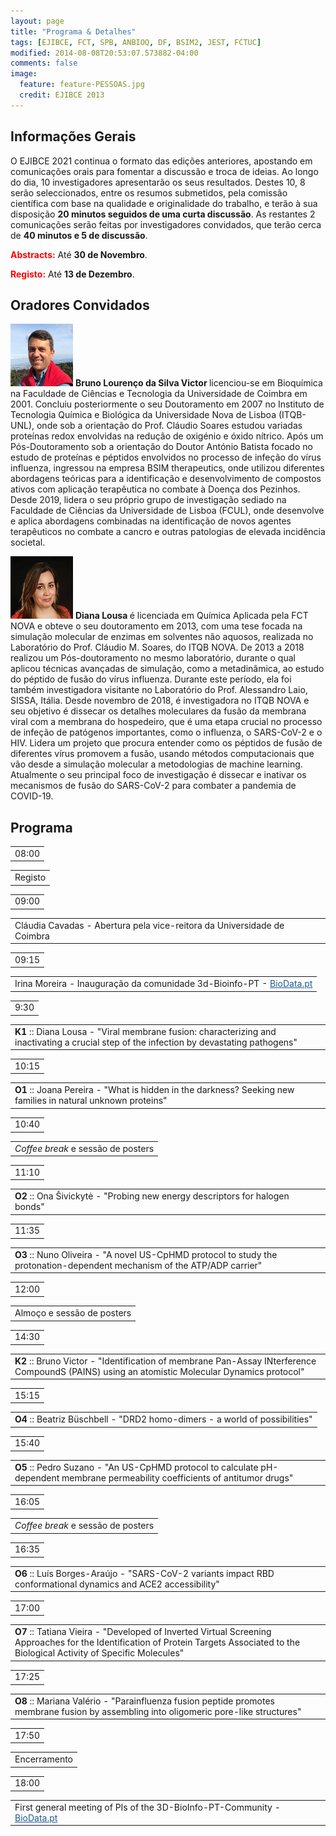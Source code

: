 ```yaml
---
layout: page
title: "Programa & Detalhes"
tags: [EJIBCE, FCT, SPB, ANBIOQ, DF, BSIM2, JEST, FCTUC]
modified: 2014-08-08T20:53:07.573882-04:00
comments: false
image:
  feature: feature-PESSOAS.jpg
  credit: EJIBCE 2013
---
```


## Informações Gerais
O EJIBCE 2021 continua o formato das edições anteriores, apostando em comunicações orais para fomentar a discussão e troca de ideias. Ao longo do dia, 10 investigadores apresentarão os seus resultados. Destes 10, 8 serão seleccionados, entre os resumos submetidos, pela comissão científica com base na qualidade e originalidade do trabalho, e terão à sua disposição <strong>20 minutos seguidos de uma curta discussão</strong>. As restantes 2 comunicações serão feitas por investigadores convidados, que terão cerca de <strong>40 minutos e 5 de discussão</strong>.

<strong><font color="red">Abstracts:</font></strong> Até <strong>30 de Novembro</strong>.

<strong><font color="red">Registo:</font></strong> Até <strong>13 de Dezembro</strong>.


## Oradores Convidados
<p style="min-height: 130px; text-indent: 0;">
<img src="/images/pessoas/foto_bruno_victor.png" class="mugshot" />
<strong> Bruno Lourenço da Silva Victor </strong> licenciou-se em Bioquímica na Faculdade de Ciências e Tecnologia da Universidade de Coimbra em 2001. Concluiu posteriormente o seu Doutoramento em 2007 no Instituto de Tecnologia Química e Biológica da Universidade Nova de Lisboa (ITQB-UNL), onde sob a orientação do Prof. Cláudio Soares estudou variadas proteínas redox envolvidas na redução de oxigénio e óxido nítrico. Após um Pós-Doutoramento sob a orientação do Doutor António Batista focado no estudo de proteínas e péptidos envolvidos no processo de infeção do vírus influenza, ingressou na empresa BSIM therapeutics, onde utilizou diferentes abordagens teóricas para a identificação e desenvolvimento de compostos ativos com aplicação terapêutica no combate à Doença dos Pezinhos. Desde 2019, lidera o seu próprio grupo de investigação sediado na Faculdade de Ciências da Universidade de Lisboa (FCUL), onde desenvolve e aplica abordagens combinadas na identificação de novos agentes terapêuticos no combate a cancro e outras patologias de elevada incidência societal.</p> 

<p style="min-height: 130px; text-indent: 0;">
<img src="/images/pessoas/foto_diana_lousa.JPG" class="mugshot" />
<strong> Diana Lousa </strong> é licenciada em Química Aplicada pela FCT NOVA e obteve o seu doutoramento em 2013, com uma tese focada na simulação molecular de enzimas em solventes não aquosos, realizada no Laboratório do Prof. Cláudio M. Soares, do ITQB NOVA. De 2013 a 2018 realizou um Pós-doutoramento no mesmo laboratório, durante o qual aplicou técnicas avançadas de simulação, como a metadinâmica, ao estudo do péptido de fusão do vírus influenza. Durante este período, ela foi também investigadora visitante no Laboratório do Prof. Alessandro Laio, SISSA, Itália.
Desde novembro de 2018, é investigadora no ITQB NOVA e seu objetivo é dissecar os detalhes moleculares da fusão da membrana viral com a membrana do hospedeiro, que é uma etapa crucial no processo de infeção de patógenos importantes, como o influenza, o SARS-CoV-2 e o HIV. Lidera um projeto que procura entender como os péptidos de fusão de diferentes vírus promovem a fusão, usando métodos computacionais que vão desde a simulação molecular a metodologias de machine learning. Atualmente o seu principal foco de investigação é dissecar e inativar os mecanismos de fusão do SARS-CoV-2 para combater a pandemia de COVID-19.</p>

## Programa
<link rel="stylesheet" href="teste_tabela.css">

<div class="bigtable">
  <table class="hours">
    <tr><td class="odd yellow">08:00</td> </tr>  
  </table>
<div class="test">
  <table class="noborder">
    <tr class="events grey"><td class="even">Registo</td></tr>
  </table>
</div>
  <table class="hours">
    <tr><td class="odd yellow">09:00</td> </tr>
  </table>
  <table class="noborder">
    <tr class="events"><td class="even">Cl&aacute;udia Cavadas - Abertura pela vice-reitora da Universidade de Coimbra</td></tr>
  </table>
  <table class="hours">
    <tr><td class="odd yellow">09:15</td> </tr>
  </table>
  <table class="noborder">
    <tr class="events"><td class="even">Irina Moreira - Inaugura&ccedil;&atilde;o da comunidade 3d-Bioinfo-PT - <a href="https://biodata.pt/" target="_blank" style="color:rgb(33,91,149);">BioData.pt</a></td></tr>
  </table>
  <table class="hours">
    <tr><td class="odd red">9:30</td> </tr>
  </table>
  <table class="noborder">
    <tr class="events"><td class="even"> <strong>K1</strong> :: Diana Lousa - "Viral membrane fusion: characterizing and inactivating a crucial step of the infection by devastating pathogens"</td></tr>
  </table>
  <table class="hours">
    <tr><td class="odd green">10:15</td> </tr>
  </table>
  <table class="noborder">
    <tr class="events"><td class="even"> <strong>O1</strong> :: Joana Pereira - "What is hidden in the darkness? Seeking new families in natural unknown
proteins" </td></tr>
  </table>
  <table class="hours">
    <tr><td class="odd yellow">10:40</td> </tr>
  </table>
  <table class="noborder">
    <tr class="events grey"><td class="even"> <i>Coffee break</i> e sess&atilde;o de posters</td></tr>
  </table>
  <table class="hours">
    <tr><td class="odd green">11:10</td> </tr>
  </table>
  <table class="noborder">
    <tr class="events"><td class="even"> <strong>O2</strong> :: Ona &Scaron;ivickyt&edot; - "Probing new energy descriptors for halogen bonds" </td></tr>
  </table>
  <table class="hours">
    <tr><td class="odd green">11:35</td> </tr>
  </table>
  <table class="noborder">
    <tr class="events"><td class="even"> <strong>O3</strong> :: Nuno Oliveira - "A novel US-CpHMD protocol to study the protonation-dependent
mechanism of the ATP/ADP carrier" </td></tr>
  </table>
  <table class="hours">
    <tr><td class="odd yellow">12:00</td> </tr>
  </table>
  <table class="noborder">
    <tr class="events grey"><td class="even"> Almo&ccedil;o e sess&atilde;o de posters </td></tr>
  </table>
  <table class="hours">
    <tr><td class="odd red">14:30</td> </tr>
  </table>
  <table class="noborder">
    <tr class="events"><td class="even"> <strong>K2</strong> :: Bruno Victor - "Identification of membrane Pan-Assay INterference CompoundS (PAINS) using an atomistic Molecular Dynamics protocol"</td></tr>
  </table>
  <table class="hours">
    <tr><td class="odd green">15:15</td> </tr>
  </table>
  <table class="noborder">
    <tr class="events"><td class="even"> <strong>O4</strong> :: Beatriz B&uuml;schbell - "DRD2 homo-dimers - a world of possibilities" </td></tr>
  </table>
  <table class="hours">
    <tr><td class="odd green">15:40</td> </tr>
  </table>
  <table class="noborder">
    <tr class="events"><td class="even"> <strong>O5</strong> :: Pedro Suzano - "An US-CpHMD protocol to calculate pH-dependent membrane
permeability coefficients of antitumor drugs" </td></tr>
  </table>
  <table class="hours">
    <tr><td class="odd yellow">16:05</td> </tr>
  </table>
  <table class="noborder">
    <tr class="events grey"><td class="even"> <i>Coffee break</i> e sess&atilde;o de posters </td></tr>
  </table>
  <table class="hours">
    <tr><td class="odd green">16:35</td> </tr>
  </table>
  <table class="noborder">
    <tr class="events"><td class="even"> <strong>O6</strong> :: Lu&iacute;s Borges-Ara&uacute;jo - "SARS-CoV-2 variants impact RBD conformational dynamics and ACE2
accessibility"</td></tr>
  </table>
  <table class="hours">
    <tr><td class="odd green">17:00</td> </tr>
  </table>
  <table class="noborder">
    <tr class="events"><td class="even"> <strong>O7</strong> :: Tatiana Vieira - "Developed of Inverted Virtual Screening Approaches for the Identification
of Protein Targets Associated to the Biological Activity of Specific Molecules"</td></tr>
  </table>
  <table class="hours">
    <tr><td class="odd green">17:25</td> </tr>
  </table>
  <table class="noborder">
    <tr class="events"><td class="even"> <strong>O8</strong> :: Mariana Val&eacute;rio - "Parainfluenza fusion peptide promotes membrane fusion by assembling
into oligomeric pore-like structures"<br></td></tr>
  </table>
  <table class="hours">
    <tr><td class="odd yellow">17:50</td> </tr>
  </table>
  <table class="noborder">
    <tr class="events grey"><td class="even"> Encerramento </td></tr>
  </table>
  <table class="hours">
    <tr><td class="odd red">18:00</td> </tr>
  </table>
  <table class="noborder">
    <tr class="events grey"><td class="even"> First general meeting of PIs of the 3D-BioInfo-PT-Community - <a href="https://biodata.pt/" target="_blank" style="color:rgb(33,91,149);">BioData.pt</a></td></tr>
  </table>
<br>
<br>
<br>
<!-- <img src="/images/programa/programa_provisorio.png"/> -->
